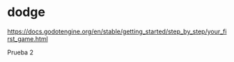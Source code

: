 # dodge
https://docs.godotengine.org/en/stable/getting_started/step_by_step/your_first_game.html


Prueba 2